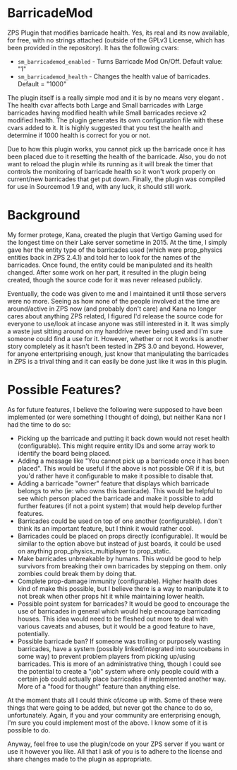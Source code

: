 # BarricadeMod
ZPS Plugin that modifies barricade health. Yes, its real and its now available, for free, with no strings attached (outside of the GPLv3 License, which has been provided in the repository). It has the following cvars:

- `sm_barricademod_enabled` - Turns Barricade Mod On/Off. Default value: "1"
- `sm_barricademod_health` - Changes the health value of barricades. Default = "1000"

The plugin itself is a really simple mod and it is by no means very elegant . The health cvar affects both Large and Small barricades with Large barricades having modified health while Small barricades recieve x2 modified health. The plugin generates its own configuration file with these cvars added to it. It is highly suggested that you test the health and determine if 1000 health is correct for you or not. 

Due to how this plugin works, you cannot pick up the barricade once it has been placed due to it resetting the health of the barricade. Also, you do not want to reload the plugin while its running as it will break the timer that controls the monitoring of barricade health so it won't work properly on current/new barricades that get put down. Finally, the plugin was compiled for use in Sourcemod 1.9 and, with any luck, it should still work. 

# Background

My former protege, Kana, created the plugin that Vertigo Gaming used for the longest time on their Lake server sometime in 2015. At the time, I simply gave her the entity type of the barricades used (which were prop_physics entities back in ZPS 2.4.1) and told her to look for the names of the barricades. Once found, the entity could be manipulated and its health changed. After some work on her part, it resulted in the plugin being created, though the source code for it was never released publicly.

Eventually, the code was given to me and I maintained it until those servers were no more. Seeing as how none of the people involved at the time are around/active in ZPS now (and probably don't care) and Kana no longer cares about anything ZPS related, I figured I'd release the source code for everyone to use/look at incase anyone was still interested in it. It was simply a waste just sitting around on my harddrive never being used and I'm sure someone could find a use for it. However, whether or not it works is another story completely as it hasn't been tested in ZPS 3.0 and beyond. However, for anyone entertprising enough, just know that manipulating the barricades in ZPS is a trival thing and it can easily be done just like it was in this plugin.

# Possible Features?

As for future features, I believe the following were supposed to have been implemented (or were something I thought of doing), but neither Kana nor I had the time to do so:

* Picking up the barricade and putting it back down would not reset health (configurable). This might require entity IDs and some array work to identify the board being placed.
* Adding a message like "You cannot pick up a barricade once it has been placed". This would be useful if the above is not possible OR if it is, but you'd rather have it configurable to make it possible to disable that.
* Adding a barricade "owner" feature that displays which barricade belongs to who (ie: who owns this barricade). This would be helpful to see which person placed the barricade and make it possible to add further features (if not a point system) that would help develop further features.
* Barricades could be used on top of one another (configurable). I don't think its an important feature, but I think it would rather cool. 
* Barricades could be placed on props directly (configurable). It would be similar to the option above but instead of just boards, it could be used on anything prop_physics_multiplayer to prop_static. 
* Make barricades unbreakable by humans. This would be good to help survivors from breaking their own barricades by stepping on them. only zombies could break them by doing that.
* Complete prop-damage immunity (configurable). Higher health does kind of make this possible, but I believe there is a way to manipulate it to not break when other props hit it while maintaining lower health. 
* Possible point system for barricades? It would be good to encourage the use of barricades in general which would help encourage barricading houses. This idea would need to be fleshed out more to deal with various caveats and abuses, but it would be a good feature to have, potentially. 
* Possible barricade ban? If someone was trolling or purposely wasting barricades, have a system (possibly linked/integrated into sourcebans in some way) to prevent problem players from picking up/using barricades. This is more of an administrative thing, though I could see the potential to create a "job" system where only people could with a certain job could actually place barricades if implemented another way. More of a "food for thought" feature than anything else.


At the moment thats all I could think of/come up with. Some of these were things that were going to be added, but never got the chance to do so, unfortunately. Again, if you and your community are enterprising enough, I'm sure you could implement most of the above. I know some of it is possible to do.

Anyway, feel free to use the plugin/code on your ZPS server if you want or use it however you like. All that I ask of you is to adhere to the license and share changes made to the plugin as appropriate. 
